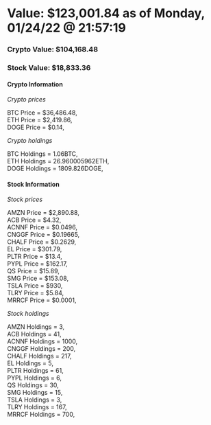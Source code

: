 # Value: $123,001.84 as of Monday, 01/24/22 @ 21:57:19 

### Crypto Value: $104,168.48

### Stock Value: $18,833.36

#### Crypto Information 
*Crypto prices* 

BTC Price = $36,486.48,  
ETH Price = $2,419.86,  
DOGE Price = $0.14,  


*Crypto holdings* 

BTC Holdings = 1.06BTC,  
ETH Holdings = 26.960005962ETH,  
DOGE Holdings = 1809.826DOGE,  


#### Stock Information 

*Stock prices* 

AMZN Price = $2,890.88,  
ACB Price = $4.32,  
ACNNF Price = $0.0496,  
CNGGF Price = $0.19665,  
CHALF Price = $0.2629,  
EL Price = $301.79,  
PLTR Price = $13.4,  
PYPL Price = $162.17,  
QS Price = $15.89,  
SMG Price = $153.08,  
TSLA Price = $930,  
TLRY Price = $5.84,  
MRRCF Price = $0.0001,  


*Stock holdings* 

AMZN Holdings = 3,  
ACB Holdings = 41,  
ACNNF Holdings = 1000,  
CNGGF Holdings = 200,  
CHALF Holdings = 217,  
EL Holdings = 5,  
PLTR Holdings = 61,  
PYPL Holdings = 6,  
QS Holdings = 30,  
SMG Holdings = 15,  
TSLA Holdings = 3,  
TLRY Holdings = 167,  
MRRCF Holdings = 700,  


